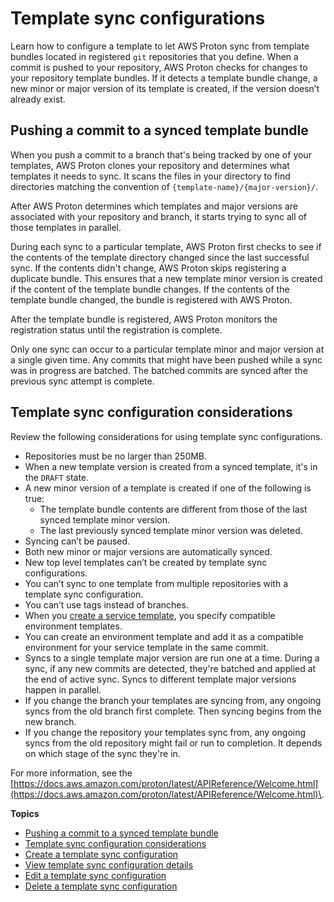# Template sync configurations<a name="ag-template-sync-configs"></a>

Learn how to configure a template to let AWS Proton sync from template bundles located in registered `git` repositories that you define\. When a commit is pushed to your repository, AWS Proton checks for changes to your repository template bundles\. If it detects a template bundle change, a new minor or major version of its template is created, if the version doesn’t already exist\. 

## Pushing a commit to a synced template bundle<a name="ag-commits"></a>

When you push a commit to a branch that's being tracked by one of your templates, AWS Proton clones your repository and determines what templates it needs to sync\. It scans the files in your directory to find directories matching the convention of `{template-name}/{major-version}/`\.

After AWS Proton determines which templates and major versions are associated with your repository and branch, it starts trying to sync all of those templates in parallel\.

During each sync to a particular template, AWS Proton first checks to see if the contents of the template directory changed since the last successful sync\. If the contents didn't change, AWS Proton skips registering a duplicate bundle\. This ensures that a new template minor version is created if the content of the template bundle changes\. If the contents of the template bundle changed, the bundle is registered with AWS Proton\.

After the template bundle is registered, AWS Proton monitors the registration status until the registration is complete\.

Only one sync can occur to a particular template minor and major version at a single given time\. Any commits that might have been pushed while a sync was in progress are batched\. The batched commits are synced after the previous sync attempt is complete\.

## Template sync configuration considerations<a name="sync-considerations"></a>

Review the following considerations for using template sync configurations\.
+ Repositories must be no larger than 250MB\.
+ When a new template version is created from a synced template, it's in the `DRAFT` state\.
+ A new minor version of a template is created if one of the following is true:
  + The template bundle contents are different from those of the last synced template minor version\.
  + The last previously synced template minor version was deleted\.
+ Syncing can’t be paused\.
+ Both new minor or major versions are automatically synced\.
+ New top level templates can’t be created by template sync configurations\.
+ You can’t sync to one template from multiple repositories with a template sync configuration\.
+ You can’t use tags instead of branches\.
+ When you [create a service template](template-create.md#svc-template-v1), you specify compatible environment templates\.
+ You can create an environment template and add it as a compatible environment for your service template in the same commit\.
+ Syncs to a single template major version are run one at a time\. During a sync, if any new commits are detected, they're batched and applied at the end of active sync\. Syncs to different template major versions happen in parallel\.
+ If you change the branch your templates are syncing from, any ongoing syncs from the old branch first complete\. Then syncing begins from the new branch\.
+ If you change the repository your templates sync from, any ongoing syncs from the old repository might fail or run to completion\. It depends on which stage of the sync they're in\.

For more information, see the [https://docs.aws.amazon.com/proton/latest/APIReference/Welcome.html](https://docs.aws.amazon.com/proton/latest/APIReference/Welcome.html)\.

**Topics**
+ [Pushing a commit to a synced template bundle](#ag-commits)
+ [Template sync configuration considerations](#sync-considerations)
+ [Create a template sync configuration](create-template-sync.md)
+ [View template sync configuration details](view-template-sync.md)
+ [Edit a template sync configuration](update-template-sync.md)
+ [Delete a template sync configuration](delete-template-sync.md)